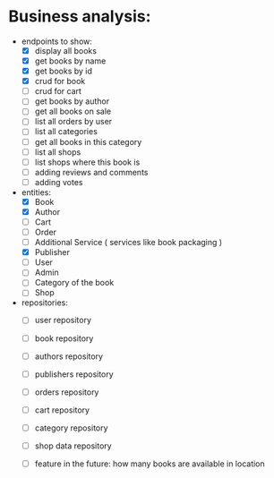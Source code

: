 # Business analysis:
  - endpoints to show:
    - [X] display all books
    - [x] get books by name
    - [X] get books by id
    - [x] crud for book
    - [ ] crud for cart
    - [ ] get books by author
    - [ ] get all books on sale
    - [ ] list all orders by user 
    - [ ] list all categories
    - [ ] get all books in this category
    - [ ] list all shops
    - [ ] list shops where this book is
    - [ ] adding reviews and comments
    - [ ] adding votes
  - entities:
    - [x] Book
    - [x] Author
    - [ ] Cart
    - [ ] Order
    - [ ] Additional Service ( services like book packaging )
    - [x] Publisher
    - [ ] User
    - [ ] Admin
    - [ ] Category of the book 
    - [ ] Shop
  - repositories:
    - [ ] user repository
    - [ ] book repository
    - [ ] authors repository 
    - [ ] publishers repository
    - [ ] orders repository
    - [ ] cart repository 
    - [ ] category repository
    - [ ] shop data repository
    - [ ] feature in the future: how many books are available in location
    
     

